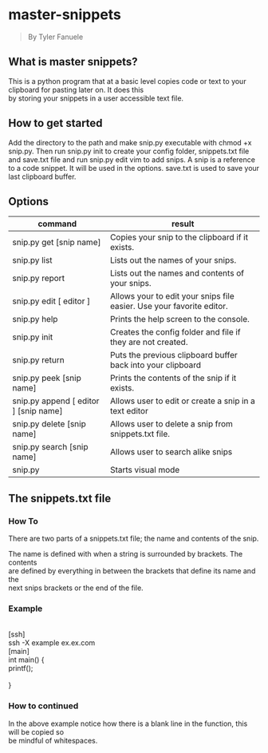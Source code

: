 # master-snippets

> By Tyler Fanuele

## What is master snippets?

This is a python program that at a basic level copies code or text to your clipboard for pasting later on. It does this\
by storing your snippets in a user accessible text file.

## How to get started

Add the directory to the path and make snip.py executable with chmod +x snip.py.
Then run snip.py init to create your config folder, snippets.txt file and save.txt file and run snip.py edit vim to add snips.
A snip is a reference to a code snippet. It will be used in the options. save.txt is used to save your last clipboard buffer.

## Options

| command | result |
|-----|--------|
| snip.py get [snip name] | Copies your snip to the clipboard if it exists. |
| snip.py list | Lists out the names of your snips. |
| snip.py report | Lists out the names and contents of your snips. |
| snip.py edit [ editor ] | Allows your to edit your snips file easier. Use your favorite editor. |
| snip.py help | Prints the help screen to the console. |
| snip.py init | Creates the config folder and file if they are not created. |
| snip.py return | Puts the previous clipboard buffer back into your clipboard |
| snip.py peek [snip name] | Prints the contents of the snip if it exists. |
| snip.py append [ editor ] [snip name] | Allows user to edit or create a snip in a text editor |
| snip.py delete [snip name] | Allows user to delete a snip from snippets.txt file. |
| snip.py search [snip name] | Allows user to search alike snips |
| snip.py | Starts visual mode |

## The snippets.txt file

### How To

There are two parts of a snippets.txt file; the name and contents of the snip.

The name is defined with when a string is surrounded by brackets. The contents\
are defined by everything in between the brackets that define its name and the\
next snips brackets or the end of the file.

### Example

\
\[ssh]\
ssh  -X example ex.ex.com\
\[main]\
int main() {\
    printf();\
    \
}

### How to continued

In the above example notice how there is a blank line  in the function, this will be copied so\
be mindful of whitespaces.
